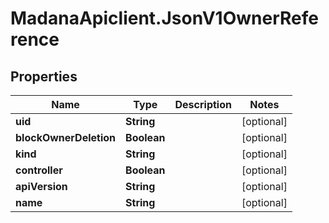 # MadanaApiclient.JsonV1OwnerReference

## Properties

Name | Type | Description | Notes
------------ | ------------- | ------------- | -------------
**uid** | **String** |  | [optional] 
**blockOwnerDeletion** | **Boolean** |  | [optional] 
**kind** | **String** |  | [optional] 
**controller** | **Boolean** |  | [optional] 
**apiVersion** | **String** |  | [optional] 
**name** | **String** |  | [optional] 


